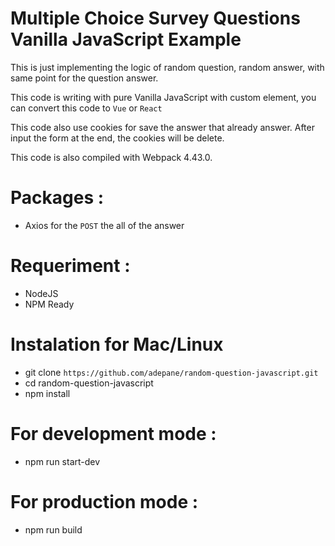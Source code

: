 # Multiple Choice Survey Questions Vanilla JavaScript Example

This is just implementing the logic of random question, random answer, with
same point for the question answer. 

This code is writing with pure Vanilla JavaScript with custom element, you can
convert this code to `Vue` or `React`

This code also use cookies for save the answer that already answer. After input
the form at the end, the cookies will be delete.

This code is also compiled with Webpack 4.43.0.

# Packages :
* Axios for the `POST` the all of the answer

# Requeriment :
* NodeJS
* NPM Ready

# Instalation for Mac/Linux
* git clone `https://github.com/adepane/random-question-javascript.git`
* cd random-question-javascript
* npm install

# For development mode :
* npm run start-dev 

# For production mode :
* npm run build
